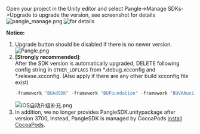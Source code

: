 Open your project in the Unity editor and select Pangle->Manage SDKs->Upgrade to upgrade the version, see screenshot for details
![pangle_manage.png](https://sf-tb-sg.ibytedtos.com/obj/ad-penny-oversea-bucket/d8cc3e73218e448aa6b12ddb541b924d)
![for details](https://sf-tb-sg.ibytedtos.com/obj/ad-penny-oversea-bucket/7dbf3d6405c44ea0a613e6652bee0c23)

**Notice:**
1. Upgrade button should be disabled if there is no newer version.
![Pangle.png](https://sf-tb-sg.ibytedtos.com/obj/ad-penny-oversea-bucket/4cf574adb3f54809b9d3895b4493e727)
2. **[Strongly recommended]**:  
    After the SDK version is automatically upgraded, DELETE following config string in ```OTHER_LDFLAGS``` from *.debug.xcconfig and *.release.xcconfig. (Also apply if there are any other build xcconfig file exist)
    ``` c
    -framework "BUAdSDK" -framework "BUFoundation" -framework "BUVAAuxiliary"
    ```
    ![iOS自动升级补充.png](https://sf3-fe-tos.pglstatp-toutiao.com/obj/ad-penny-bucket/466d3319f58e4da3a5c31fd2947420e9)
3. In addition, we no longer provides PangleSDK.unitypackage after version 3700, Instead, PangleSDK is managed by CocoaPods [install CocoaPods](https://guides.cocoapods.org/using/getting-started.html).
